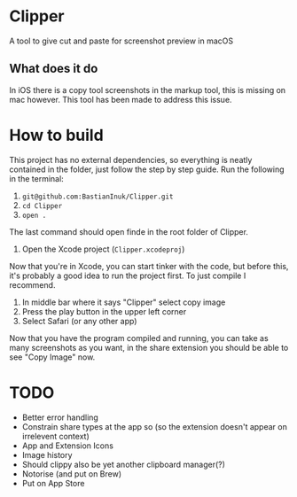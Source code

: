 # Clipper
A tool to give cut and paste for screenshot preview in macOS

## What does it do
In iOS there is a copy tool screenshots in the markup tool, this is missing on mac however. This tool has been made to address this issue.

# How to build
This project has no external dependencies, so everything is neatly contained in the folder, just follow the step by step guide.
Run the following in the terminal:

1. `git@github.com:BastianInuk/Clipper.git`
2. `cd Clipper`
3. `open .`

The last command should open finde in the root folder of Clipper. 

1. Open the Xcode project (`Clipper.xcodeproj`)

Now that you're in Xcode, you can start tinker with the code, but before this, it's probably a good idea to run the project first. To just compile I recommend.

1. In middle bar where it says "Clipper" select copy image
2. Press the play button in the upper left corner
3. Select Safari (or any other app)

Now that you have the program compiled and running, you can take as many screenshots as you want, in the share extension you should be able to see "Copy Image" now.

# TODO
- Better error handling
- Constrain share types at the app so (so the extension doesn't appear on irrelevent context)
- App and Extension Icons
- Image history
- Should clippy also be yet another clipboard manager(?)
- Notorise (and put on Brew)
- Put on App Store
